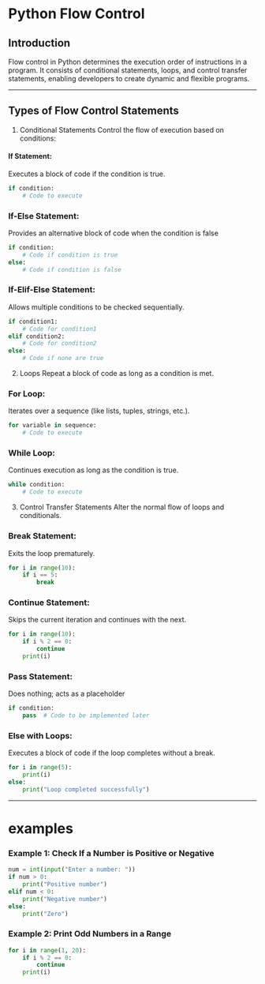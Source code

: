 # Python Flow Control

## Introduction
Flow control in Python determines the execution order of instructions in a program. It consists of conditional statements, loops, and control transfer statements, enabling developers to create dynamic and flexible programs.

---

## Types of Flow Control Statements

1. Conditional Statements
Control the flow of execution based on conditions:

#### If Statement:
Executes a block of code if the condition is true.
```python
if condition:
    # Code to execute
```
### If-Else Statement:
Provides an alternative block of code when the condition is false
```python
if condition:
    # Code if condition is true
else:
    # Code if condition is false
```
### If-Elif-Else Statement:
Allows multiple conditions to be checked sequentially.
```python
if condition1:
    # Code for condition1
elif condition2:
    # Code for condition2
else:
    # Code if none are true

```
2. Loops
Repeat a block of code as long as a condition is met.
 
### For Loop: 
Iterates over a sequence (like lists, tuples, strings, etc.).
```python
for variable in sequence:
    # Code to execute
```
### While Loop:
Continues execution as long as the condition is true.
```python
while condition:
    # Code to execute

```
3. Control Transfer Statements
Alter the normal flow of loops and conditionals.

### Break Statement:
Exits the loop prematurely.
```python 
for i in range(10):
    if i == 5:
        break
```
### Continue Statement:
Skips the current iteration and continues with the next.
```python
for i in range(10):
    if i % 2 == 0:
        continue
    print(i)

```
### Pass Statement:
Does nothing; acts as a placeholder
```python
if condition:
    pass  # Code to be implemented later
```
### Else with Loops:
Executes a block of code if the loop completes without a break.
```python
for i in range(5):
    print(i)
else:
    print("Loop completed successfully")

```
---

# examples
### Example 1: Check If a Number is Positive or Negative
```python
num = int(input("Enter a number: "))
if num > 0:
    print("Positive number")
elif num < 0:
    print("Negative number")
else:
    print("Zero")
```
### Example 2: Print Odd Numbers in a Range
```python
for i in range(1, 20):
    if i % 2 == 0:
        continue
    print(i)

```    





